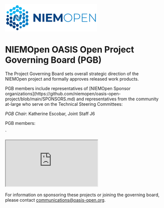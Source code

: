 <img src="artwork/NIEM-NO-Logo-v5.png" width="300">

<h1>NIEMOpen OASIS Open Project Governing Board (PGB)</h1>

<p>The Project Governing Board sets overall strategic direction of the NIEMOpen project and formally approves released work products.</p> 

<p>PGB members include representatives of [NIEMOpen Sponsor organizations](https://github.com/niemopen/oasis-open-project/blob/main/SPONSORS.md) and representatives from the community at-large who serve on the Technical Steering Committees:</p>

<p><i>PGB Chair</i>: Katherine Escobar, Joint Staff J6</p>

<p>PGB members:</p>
`
<p><iframe src="https://docs.google.com/spreadsheets/d/e/2PACX-1vT38MUZFWO1ISzQWC6wSulN7IJCmYdSOIxBiofgO4c8mRF0hOuLEO59bW6McK2Lm0DgJkpaPLAf38AI/pubhtml?gid=195936653&amp;single=true&amp;widget=true&amp;headers=false"></iframe>
</p>

<p>For information on sponsoring these projects or joining the governing board, please contact <a href="mailto:communications@oasis-open.org">communications@oasis-open.org</a>. </p>

